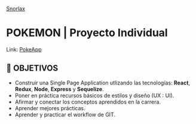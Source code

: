 [Snorlax](https://www.vhv.rs/dpng/d/429-4297216_29-images-about-tv-snorlax-pokemon-hd-png.png)

# **POKEMON** | Proyecto Individual

Link: [PokeApp](https://pokemon-omega-three.vercel.app/)

## **📌 OBJETIVOS**

-  Construir una Single Page Application utlizando las tecnologías: **React**, **Redux**, **Node**, **Express** y **Sequelize**.
-  Poner en práctica recursos básicos de estilos y diseño (UX : UI).
-  Afirmar y conectar los conceptos aprendidos en la carrera.
-  Aprender mejores prácticas.
-  Aprender y practicar el workflow de GIT.
<br />
